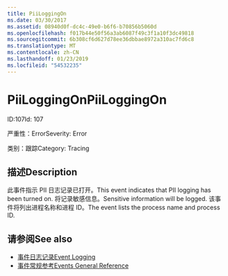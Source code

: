 ```yaml
---
title: PiiLoggingOn
ms.date: 03/30/2017
ms.assetid: 08940d0f-dc4c-49e0-b6f6-b70856b5060d
ms.openlocfilehash: f017b44e50f56a3ab6087f49c3f1a10f3dc49818
ms.sourcegitcommit: 6b308cf6d627d78ee36dbbae8972a310ac7fd6c8
ms.translationtype: MT
ms.contentlocale: zh-CN
ms.lasthandoff: 01/23/2019
ms.locfileid: "54532235"
---
```

# <a name="piiloggingon"></a><span data-ttu-id="24e01-102">PiiLoggingOn</span><span class="sxs-lookup"><span data-stu-id="24e01-102">PiiLoggingOn</span></span>
<span data-ttu-id="24e01-103">ID:107</span><span class="sxs-lookup"><span data-stu-id="24e01-103">Id: 107</span></span>  
  
 <span data-ttu-id="24e01-104">严重性：Error</span><span class="sxs-lookup"><span data-stu-id="24e01-104">Severity: Error</span></span>  
  
 <span data-ttu-id="24e01-105">类别：跟踪</span><span class="sxs-lookup"><span data-stu-id="24e01-105">Category: Tracing</span></span>  
  
## <a name="description"></a><span data-ttu-id="24e01-106">描述</span><span class="sxs-lookup"><span data-stu-id="24e01-106">Description</span></span>  
 <span data-ttu-id="24e01-107">此事件指示 PII 日志记录已打开。</span><span class="sxs-lookup"><span data-stu-id="24e01-107">This event indicates that PII logging has been turned on.</span></span> <span data-ttu-id="24e01-108">将记录敏感信息。</span><span class="sxs-lookup"><span data-stu-id="24e01-108">Sensitive information will be logged.</span></span> <span data-ttu-id="24e01-109">该事件将列出进程名称和进程 ID。</span><span class="sxs-lookup"><span data-stu-id="24e01-109">The event lists the process name and process ID.</span></span>  
  
## <a name="see-also"></a><span data-ttu-id="24e01-110">请参阅</span><span class="sxs-lookup"><span data-stu-id="24e01-110">See also</span></span>
- [<span data-ttu-id="24e01-111">事件日志记录</span><span class="sxs-lookup"><span data-stu-id="24e01-111">Event Logging</span></span>](../../../../../docs/framework/wcf/diagnostics/event-logging/index.md)
- [<span data-ttu-id="24e01-112">事件常规参考</span><span class="sxs-lookup"><span data-stu-id="24e01-112">Events General Reference</span></span>](../../../../../docs/framework/wcf/diagnostics/event-logging/events-general-reference.md)
